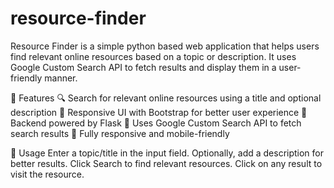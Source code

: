 # resource-finder
Resource Finder is a simple python based web application that helps users find relevant online resources based on a topic or description. It uses Google Custom Search API to fetch results and display them in a user-friendly manner.

🚀 Features
🔍 Search for relevant online resources using a title and optional description
🎨 Responsive UI with Bootstrap for better user experience
🔧 Backend powered by Flask
🔑 Uses Google Custom Search API to fetch search results
📱 Fully responsive and mobile-friendly


📌 Usage
Enter a topic/title in the input field.
Optionally, add a description for better results.
Click Search to find relevant resources.
Click on any result to visit the resource.
